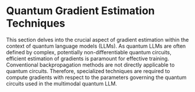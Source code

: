 # Quantum Gradient Estimation Techniques

This section delves into the crucial aspect of gradient estimation within the context of quantum language models (LLMs).  As quantum LLMs are often defined by complex, potentially non-differentiable quantum circuits, efficient estimation of gradients is paramount for effective training.  Conventional backpropagation methods are not directly applicable to quantum circuits.  Therefore, specialized techniques are required to compute gradients with respect to the parameters governing the quantum circuits used in the multimodal quantum LLM.
